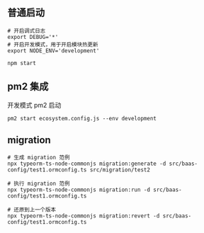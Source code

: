 ## 普通启动

```shell
# 开启调式日志
export DEBUG='*'
# 开启开发模式，用于开启模块热更新
export NODE_ENV='development'

npm start
```

## pm2 集成

开发模式 pm2 启动 

```shell
pm2 start ecosystem.config.js --env development
```

## migration

```
# 生成 migration 范例
npx typeorm-ts-node-commonjs migration:generate -d src/baas-config/test1.ormconfig.ts src/migration/test2

# 执行 migration 范例
npx typeorm-ts-node-commonjs migration:run -d src/baas-config/test1.ormconfig.ts

# 还原到上一个版本
npx typeorm-ts-node-commonjs migration:revert -d src/baas-config/test1.ormconfig.ts
```
